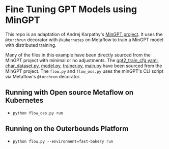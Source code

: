 # Fine Tuning GPT Models using MinGPT

This repo is an adaptation of Andrej Karpathy's [MinGPT project](https://github.com/karpathy/minGPT). It uses the `@torchrun` decorator with `@kubernetes` on Metaflow to train a MinGPT model with distributed training. 

Many of the files in this example have been directly sourced from the MinGPT project with minimal or no adjustments. The [gpt2_train_cfg.yaml](https://github.com/pytorch/examples/blob/main/distributed/minGPT-ddp/mingpt/gpt2_train_cfg.yaml), [char_dataset.py](https://github.com/pytorch/examples/blob/main/distributed/minGPT-ddp/mingpt/char_dataset.py), [model.py](https://github.com/pytorch/examples/blob/main/distributed/minGPT-ddp/mingpt/model.py), [trainer.py](https://github.com/pytorch/examples/blob/main/distributed/minGPT-ddp/mingpt/trainer.py), [main.py](https://github.com/pytorch/examples/blob/main/distributed/minGPT-ddp/mingpt/main.py) have been sourced from the MinGPT project. The `flow.py` and `flow_oss.py` uses the minGPT's CLI script via Metaflow's `@torchrun` decorator.

## Running with Open source Metaflow on Kubernetes
- `python flow_oss.py run` 

## Running on the Outerbounds Platform
- `python flow.py --environment=fast-bakery run`


